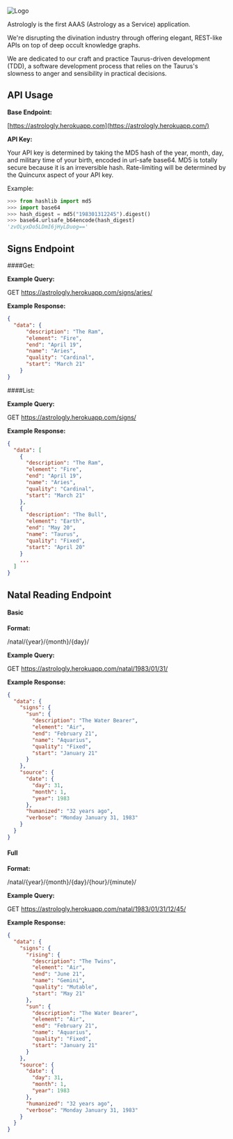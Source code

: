 ![Logo](https://raw.githubusercontent.com/jimmytheleaf/astrologly/master/img/Astrologly.png)


Astrologly is the first AAAS (Astrology as a Service) application.

We're disrupting the divination industry through offering elegant, REST-like APIs on top of deep occult knowledge graphs.

We are dedicated to our craft and practice Taurus-driven development (TDD), a software development process that relies on the Taurus's slowness to anger and sensibility in practical decisions.


## API Usage

**Base Endpoint:**


[https://astrologly.herokuapp.com](https://astrologly.herokuapp.com/)

**API Key:**

Your API key is determined by taking the MD5 hash of the year, month, day, and military time of your birth, encoded in url-safe base64. MD5 is totally secure because it is an irreversible hash. Rate-limiting will be determined by the Quincunx aspect of your API key.

Example:

```python
>>> from hashlib import md5
>>> import base64
>>> hash_digest = md5("198301312245").digest()
>>> base64.urlsafe_b64encode(hash_digest)
'zvOLyxDo5LDmI6jHyLDuog=='
```


## Signs Endpoint

####Get:

**Example Query:**

GET [https://astrologly.herokuapp.com/signs/aries/ ](https://astrologly.herokuapp.com/signs/aries/)

**Example Response:**

```json
{
  "data": {
      "description": "The Ram", 
      "element": "Fire", 
      "end": "April 19", 
      "name": "Aries", 
      "quality": "Cardinal", 
      "start": "March 21"
    }
}
```

####List:

**Example Query:**

GET [https://astrologly.herokuapp.com/signs/ ](https://astrologly.herokuapp.com/signs/)

**Example Response:**

```json
{
  "data": [
    {
      "description": "The Ram", 
      "element": "Fire", 
      "end": "April 19", 
      "name": "Aries", 
      "quality": "Cardinal", 
      "start": "March 21"
    }, 
    {
      "description": "The Bull", 
      "element": "Earth", 
      "end": "May 20", 
      "name": "Taurus", 
      "quality": "Fixed", 
      "start": "April 20"
    }
    ...
  ]
}
```


## Natal Reading  Endpoint

#### Basic

**Format:**

/natal/{year}/{month}/{day}/

**Example Query:**

GET [https://astrologly.herokuapp.com/natal/1983/01/31/ ](https://astrologly.herokuapp.com/natal/1983/01/31/)

**Example Response:**

```json
{
  "data": {
    "signs": {
      "sun": {
        "description": "The Water Bearer", 
        "element": "Air", 
        "end": "February 21", 
        "name": "Aquarius", 
        "quality": "Fixed", 
        "start": "January 21"
      }
    }, 
    "source": {
      "date": {
        "day": 31, 
        "month": 1, 
        "year": 1983
      }, 
      "humanized": "32 years ago", 
      "verbose": "Monday January 31, 1983"
    }
  }
}
```

#### Full

**Format:**

/natal/{year}/{month}/{day}/{hour}/{minute}/

**Example Query:**

GET [https://astrologly.herokuapp.com/natal/1983/01/31/12/45/ ](https://astrologly.herokuapp.com/natal/1983/01/31/12/45/)

**Example Response:**

```json
{
  "data": {
    "signs": {
      "rising": {
        "description": "The Twins", 
        "element": "Air", 
        "end": "June 21", 
        "name": "Gemini", 
        "quality": "Mutable", 
        "start": "May 21"
      }, 
      "sun": {
        "description": "The Water Bearer", 
        "element": "Air", 
        "end": "February 21", 
        "name": "Aquarius", 
        "quality": "Fixed", 
        "start": "January 21"
      }
    }, 
    "source": {
      "date": {
        "day": 31, 
        "month": 1, 
        "year": 1983
      }, 
      "humanized": "32 years ago", 
      "verbose": "Monday January 31, 1983"
    }
  }
}
```